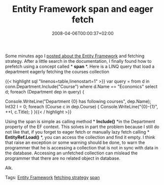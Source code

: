 ﻿---
title: "Entity Framework span and eager fetch"
description: ""
date: 2008-04-06T00:00:37+02:00
draft: false
tags: [Uncategorized]
categories: [General]
---
Some minutes ago I [posted about the Entity Framework](http://www.nablasoft.com/Alkampfer/?p=191) and fetching strategy. After a little search in the documentation, I finally found how to prefetch using a concept called * **span** *. Here is a LINQ query that load a department eagerly fetching the courses collection

{{< highlight sql "linenos=table,linenostart=1" >}}
var query = from d
            in conn.Department.Include("Course")
            where d.Name == "Economics"
            select d;
foreach (Department dep in query) {

   Console.WriteLine("Department {0} has following courses", dep.Name);
   Int32 I = 0;
   foreach (Course c in dep.Course) {
      Console.WriteLine("{0}-{1}", ++I, c.Title);
   }
}{{< / highlight >}}

<!-- Code inserted with Steve Dunn's Windows Live Writer Code Formatter Plugin.  http://dunnhq.com -->

Using the span is simple as calling method * **Include()** *in the Department property of the EF context. This solves in part the problem because I still do not like that, if you forget to eager fetch or manually lazy fetch calling * **EntityRef.Load()** *, you can access the collection and find it empty. I think that raise an exception or some warning should be done, to warn the programmer that he is accessing a collection that is not in sync with data in the database. Accessing an unfetched collection can mislead the programmer that there are no related object in database.

Alk.

Tags: [Entity Framework](http://technorati.com/tag/Entity%20Framework) [fetching strategy](http://technorati.com/tag/fetching%20strategy) [span](http://technorati.com/tag/span)
